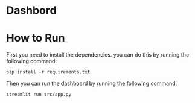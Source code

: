 # Dashbord

# How to Run

First you need to install the dependencies.
you can do this by running the following command:

```
pip install -r requirements.txt
```
Then you can run the dashboard by running the following command:

```
streamlit run src/app.py
```
